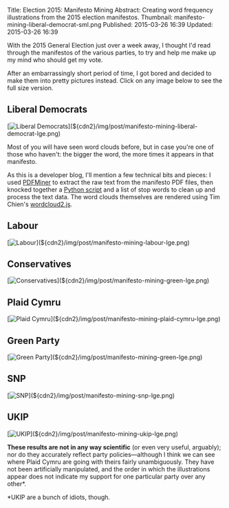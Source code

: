Title: Election 2015: Manifesto Mining
Abstract: Creating word frequency illustrations from the 2015 election manifestos.
Thumbnail: manifesto-mining-liberal-democrat-sml.png
Published: 2015-03-26 16:39
Updated: 2015-03-26 16:39

With the 2015 General Election just over a week away, I thought I'd read through the manifestos of the various parties, to try and help me make up my mind who should get my vote.

After an embarrassingly short period of time, I got bored and decided to make them into pretty pictures instead. Click on any image below to see the full size version.
 
## Liberal Democrats

[![Liberal Democrats](${cdn2}/img/post/manifesto-mining-liberal-democrat-sml.png "Liberal Democrats")](${cdn2}/img/post/manifesto-mining-liberal-democrat-lge.png)

Most of you will have seen word clouds before, but in case you're one of those who haven't: the bigger the word, the more times it appears in that manifesto.

As this is a developer blog, I'll mention a few technical bits and pieces: I used [PDFMiner](https://github.com/euske/pdfminer) to extract the raw text from the manifesto PDF files, then knocked together a [Python script](https://github.com/markashleybell/manifesto-miner) and a list of stop words to clean up and process the text data. The word clouds themselves are rendered using Tim Chien's [wordcloud2.js](https://github.com/timdream/wordcloud2.js).

## Labour

[![Labour](${cdn2}/img/post/manifesto-mining-labour-sml.png "Labour")](${cdn2}/img/post/manifesto-mining-labour-lge.png)

## Conservatives

[![Conservatives](${cdn2}/img/post/manifesto-mining-green-sml.png "Conservatives")](${cdn2}/img/post/manifesto-mining-green-lge.png)

## Plaid Cymru

[![Plaid Cymru](${cdn2}/img/post/manifesto-mining-plaid-cymru-sml.png "Plaid Cymru")](${cdn2}/img/post/manifesto-mining-plaid-cymru-lge.png)

## Green Party

[![Green Party](${cdn2}/img/post/manifesto-mining-green-sml.png "Green Party")](${cdn2}/img/post/manifesto-mining-green-lge.png)

## SNP

[![SNP](${cdn2}/img/post/manifesto-mining-snp-sml.png "SNP")](${cdn2}/img/post/manifesto-mining-snp-lge.png)

## UKIP

[![UKIP](${cdn2}/img/post/manifesto-mining-ukip-sml.png "UKIP")](${cdn2}/img/post/manifesto-mining-ukip-lge.png)

**These results are not in any way scientific** (or even very useful, arguably); nor do they accurately reflect party policies—although I think we can see where Plaid Cymru are going with theirs fairly unambiguously. They have not been artificially manipulated, and the order in which the illustrations appear does not indicate my support for one particular party over any other*.

 
*UKIP are a bunch of idiots, though.
